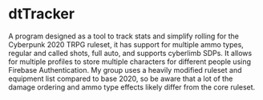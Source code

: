 # dtTracker

A program designed as a tool to track stats and simplify rolling for the Cyberpunk 2020 TRPG ruleset, it has support for multiple ammo types, regular and called shots, full auto, and supports cyberlimb SDPs. It allows for multiple profiles to store multiple characters for different people using Firebase Authentication. My group uses a heavily modified ruleset and equipment list compared to base 2020, so be aware that a lot of the damage ordering and ammo type effects likely differ from the core ruleset.
